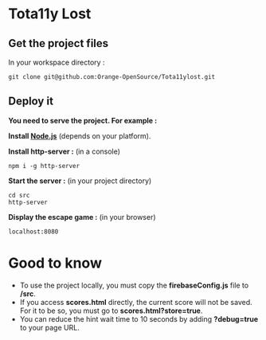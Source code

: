 # Tota11y Lost

## Get the project files

In your workspace directory :
```
git clone git@github.com:Orange-OpenSource/Tota11ylost.git
```

## Deploy it

**You need to serve the project.
For example :**

**Install [Node.js](https://nodejs.org/en)** (depends on your platform).


**Install http-server :** (in a console)
```
npm i -g http-server
```

**Start the server :** (in your project directory)
```
cd src
http-server
```

**Display the escape game :** (in your browser)
```
localhost:8080
```
# Good to know

- To use the project locally, you must copy the **firebaseConfig.js** file to **/src**.
- If you access **scores.html** directly, the current score will not be saved. For it to be so, you must go to **scores.html?store=true**.
- You can reduce the hint wait time to 10 seconds by adding **?debug=true** to your page URL.
